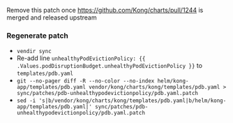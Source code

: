 Remove this patch once https://github.com/Kong/charts/pull/1244 is merged and released upstream

### Regenerate patch

- `vendir sync`
- Re-add line `unhealthyPodEvictionPolicy: {{ .Values.podDisruptionBudget.unhealthyPodEvictionPolicy }}` to `templates/pdb.yaml`
- `git --no-pager diff -R --no-color --no-index helm/kong-app/templates/pdb.yaml vendor/kong/charts/kong/templates/pdb.yaml > sync/patches/pdb-unhealthypodevictionpolicy/pdb.yaml.patch`
- `sed -i 's|b/vendor/kong/charts/kong/templates/pdb.yaml|b/helm/kong-app/templates/pdb.yaml|' sync/patches/pdb-unhealthypodevictionpolicy/pdb.yaml.patch`

